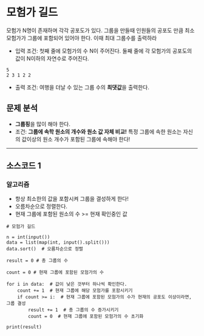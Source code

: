 # 모험가 길드

모험가 N명이 존재하며 각각 공포도가 있다. 그룹을 만들때 인원들의 공포도 만큼 최소 모험가가 그룹에 포함되어 있어야 한다. 이때 최대 그룹수를 출력하라

* 입력 조건: 첫째 줄에 모험가의 수 N이 주어진다. 둘째 줄에 각 모험가의 공포도의 값이 N이하의 자연수로 주어진다.
~~~
5
2 3 1 2 2 
~~~
* 출력 조건: 여행을 더날 수 있는 그룹 수의 **최댓값**을 출력한다. 

## 문제 분석
* **그룹핑**을 많이 해야 한다.
* 조건: **그룹에 속학 원소의 개수와 원소 값 자체 비교!** 특정 그룹에 속한 원소는 자신의 값이상의 원소 개수가 포함된 그룹에 속해야 한다! 
---

## 소스코드 1
### 알고리즘
* 항상 최소한의 값을 포함시켜 그룹을 결성하게 한다!
* 오름차순으로 정렬한다.
* 현재 그룹에 포함된 원소의 수 >= 현재 확인중인 값

~~~
# 모험가 길드

n = int(input())
data = list(map(int, input().split()))
data.sort()  # 오름차순으로 정렬

result = 0 # 총 그룹의 수

count = 0 # 현재 그룹에 포함된 모험가의 수

for i in data:  # 값이 낮은 것부터 하나씩 확인한다.
    count += 1  # 현재 그룹에 해당 모험가를 포함시키기
    if count >= i:  # 현재 그룹에 포함된 모험가의 수가 현재의 공포도 이상이라면, 그룹 결성
        result += 1  # 총 그룹의 수 증가시키기
        count = 0  # 현재 그룹에 포함된 모험가의 수 초기화
        
print(result)
~~~

